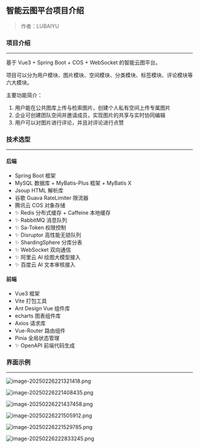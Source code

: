 ## 智能云图平台项目介绍

> 作者：LUBAIYU

### 项目介绍

---

基于 Vue3 + Spring Boot + COS + WebSocket 的智能云图平台。

项目可以分为用户模块、图片模块、空间模块、分类模块、标签模块、评论模块等六大模块。

主要功能简介：

1.  用户能在公共图库上传与检索图片，创建个人私有空间上传专属图片
2. 企业可创建团队空间并邀请成员，实现图片的共享与实时协同编辑
3. 用户可以对图片进行评论，并且对评论进行点赞



### 技术选型

---

#### 后端

- Spring Boot 框架
- MySQL 数据库 + MyBatis-Plus 框架 + MyBatis X
- Jsoup HTML 解析库
- 谷歌 Guava RateLimiter 限流器
- 腾讯云 COS 对象存储
- ✨ Redis 分布式缓存 + Caffeine 本地缓存
- ✨ RabbitMQ 消息队列
- ✨ Sa-Token 权限控制
- ✨ Disruptor 高性能无锁队列
- ✨ ShardingSphere 分库分表 
- ✨ WebSocket 双向通信
- ✨ 阿里云 AI 绘图大模型接入 
- ✨ 百度云 AI 文本审核接入 



#### 前端

- Vue3 框架
- Vite 打包工具
- Ant Design Vue 组件库
- echarts 图表组件库
- Axios 请求库
- Vue-Router 路由组件
- Pinia 全局状态管理
- ✨ OpenAPI 前端代码生成



### 界面示例

---

![image-20250226221321418.png](https://p.sda1.dev/22/e7c428f603ed2b0ee015a249d930e012/image-20250226221321418.png)

![image-20250226221408435.png](https://p.sda1.dev/22/a8fbc8723ef21eaac9b822aa2b60d54f/image-20250226221408435.png)

![image-20250226221437458.png](https://p.sda1.dev/22/955f0b8506bcb57e092173bf3a26a519/image-20250226221437458.png)

![image-20250226221505912.png](https://p.sda1.dev/22/4bf581257b12d804bad83c4b56a53a18/image-20250226221505912.png)

![image-20250226221529785.png](https://p.sda1.dev/22/1ad49fa2e2a8ff1c6110096cd436a2d4/image-20250226221529785.png)

![image-20250226222833245.png](https://p.sda1.dev/22/427d2a4152ac043bb79c2f51703fad80/image-20250226222833245.png)